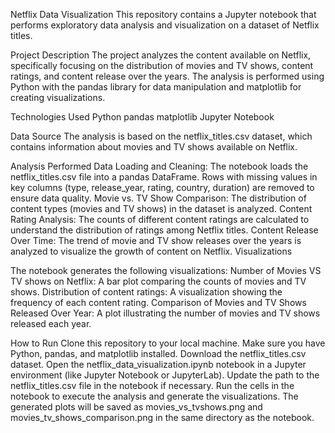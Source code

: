 Netflix Data Visualization
This repository contains a Jupyter notebook that performs exploratory data analysis and visualization on a dataset of Netflix titles.

Project Description
The project analyzes the content available on Netflix, specifically focusing on the distribution of movies and TV shows, content ratings, and content release over the years. The analysis is performed using Python with the pandas library for data manipulation and matplotlib for creating visualizations.

Technologies Used
Python
pandas
matplotlib
Jupyter Notebook

Data Source
The analysis is based on the netflix_titles.csv dataset, which contains information about movies and TV shows available on Netflix.

Analysis Performed
Data Loading and Cleaning: The notebook loads the netflix_titles.csv file into a pandas DataFrame. Rows with missing values in key columns (type, release_year, rating, country, duration) are removed to ensure data quality.
Movie vs. TV Show Comparison: The distribution of content types (movies and TV shows) in the dataset is analyzed.
Content Rating Analysis: The counts of different content ratings are calculated to understand the distribution of ratings among Netflix titles.
Content Release Over Time: The trend of movie and TV show releases over the years is analyzed to visualize the growth of content on Netflix.
Visualizations

The notebook generates the following visualizations:
Number of Movies VS TV shows on Netflix: A bar plot comparing the counts of movies and TV shows.
Distribution of content ratings: A visualization showing the frequency of each content rating.
Comparison of Movies and TV Shows Released Over Year: A plot illustrating the number of movies and TV shows released each year.

How to Run
Clone this repository to your local machine.
Make sure you have Python, pandas, and matplotlib installed.
Download the netflix_titles.csv dataset.
Open the netflix_data_visualization.ipynb notebook in a Jupyter environment (like Jupyter Notebook or JupyterLab).
Update the path to the netflix_titles.csv file in the notebook if necessary.
Run the cells in the notebook to execute the analysis and generate the visualizations.
The generated plots will be saved as movies_vs_tvshows.png and movies_tv_shows_comparison.png in the same directory as the notebook.

